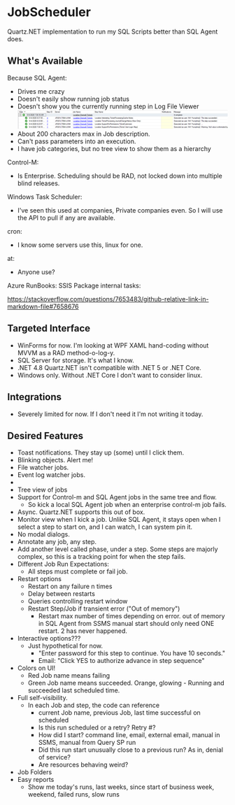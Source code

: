 # JobScheduler
Quartz.NET implementation to run my SQL Scripts better than SQL Agent does.

## What's Available
Because SQL Agent:
- Drives me crazy
- Doesn't easily show running job status
- Doesn't show you the currently running step in Log File Viewer
    ![Example](/Images/Documentation/SQLAgentJobLogNoCurrentStep.png)
- About 200 characters max in Job description.
- Can't pass parameters into an execution.
- I have job categories, but no tree view to show them as a hierarchy

Control-M:
- Is Enterprise.  Scheduling should be RAD, not locked down into multiple blind releases.

Windows Task Scheduler:
- I've seen this used at companies, Private companies even.  So I will use the API to pull if any are available.

cron:
- I know some servers use this, linux for one.

at:
- Anyone use?

Azure RunBooks:
SSIS Package internal tasks:


https://stackoverflow.com/questions/7653483/github-relative-link-in-markdown-file#7658676

## Targeted Interface
- WinForms for now.  I'm looking at WPF XAML hand-coding without MVVM as a RAD method-o-log-y.
- SQL Server for storage. It's what I know.
- .NET 4.8  Quartz.NET isn't compatible with .NET 5 or .NET Core.
- Windows only. Without .NET Core I don't want to consider linux.

## Integrations
- Severely limited for now.  If I don't need it I'm not writing it today.

## Desired Features
- Toast notifications.  They stay up (some) until I click them.
- Blinking objects. Alert me!
- File watcher jobs.
- Event log watcher jobs.
- 
- Tree view of jobs
- Support for Control-m and SQL Agent jobs in the same tree and flow.
    - So kick a local SQL Agent job when an enterprise control-m job fails.
- Async. Quartz.NET supports this out of box.
- Monitor view when I kick a job.  Unlike SQL Agent, it stays open when I select a step to start on, and I can watch, I can system pin it.
- No modal dialogs.
- Annotate any job, any step.
- Add another level called phase, under a step.  Some steps are majorly complex, so this is a tracking point for when the step fails.
- Different Job Run Expectations:
    - All steps must complete or fail job.
- Restart options
    - Restart on any failure n times
    - Delay between restarts
    - Queries controlling restart window
    - Restart Step/Job if transient error ("Out of memory")
        - Restart max number of times depending on error. out of memory in SQL Agent from SSMS manual start should only need ONE restart.  2 has never happened.
- Interactive options???
    - Just hypothetical for now.
        - "Enter password for this step to continue.  You have 10 seconds."
        - Email: "Click YES to authorize advance in step sequence"
- Colors on UI!
    - Red Job name means failing
    - Green Job name means succeeded. Orange, glowing - Running and succeeded last scheduled time.
- Full self-visibility.
    - In each Job and step, the code can reference
        - current Job name, previous Job, last time successful on scheduled
        - Is this run scheduled or a retry?  Retry #?
        - How did I start? command line, email, external email, manual in SSMS, manual from Query SP run
        - Did this run start unusually close to a previous run?  As in, denial of service?
        - Are resources behaving weird?
- Job Folders
- Easy reports
    - Show me today's runs, last weeks, since start of business week, weekend, failed runs, slow runs
   
        
